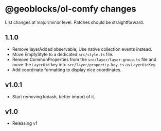 # @geoblocks/ol-comfy changes

List changes at major/minor level. Patches should be straightforward.

## 1.1.0
- Remove layerAdded observable; Use native collection events instead.
- Move EmptyStyle to a dedicated `src/style.ts` file.
- Remove CommonProperties from the `src/layer/layer-group.ts` file and move the `LayerUid` key into
  `src/layer/propertiy-key.ts` as `LayerUidKey`.
- Add coordinate formatting to display nice coordinates.

## v1.0.1
- Start removing lodash, better import of it.

## v1.0
- Releasing v1
